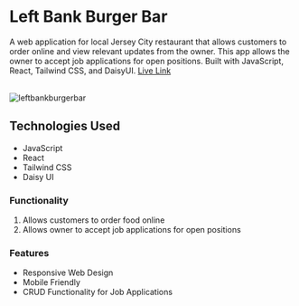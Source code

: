 # Left Bank Burger Bar

A web application for local Jersey City restaurant that allows customers to order online and view relevant updates from the owner. This app allows the owner to accept job applications for open positions. Built with JavaScript, React, Tailwind CSS, and DaisyUI. [Live Link](https://lbburgerbar.netlify.app/)<br/>
<br/>

![leftbankburgerbar](https://raw.githubusercontent.com/joshuakellyeng/lbbb-frontend/main/src/assets/left-bank.png)<br/>

## Technologies Used

- JavaScript
- React
- Tailwind CSS
- Daisy UI

### Functionality

1. Allows customers to order food online
2. Allows owner to accept job applications for open positions

### Features

- Responsive Web Design
- Mobile Friendly
- CRUD Functionality for Job Applications
